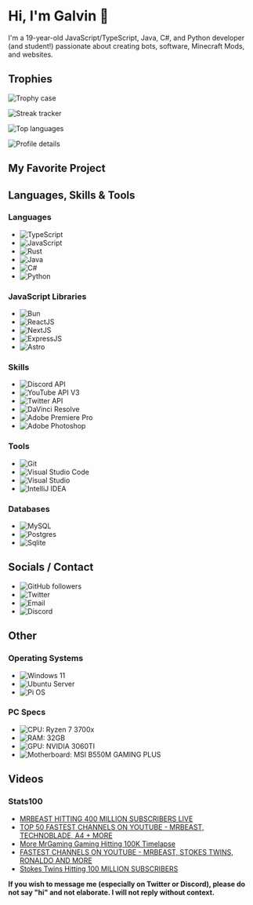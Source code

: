 # Hi, I'm Galvin 👋

I'm a 19-year-old JavaScript/TypeScript, Java, C#, and Python developer (and student!) passionate about creating bots, software, Minecraft Mods, and websites.

## Trophies
![Trophy case](https://github-profile-trophy.vercel.app/?username=GalvinPython&theme=radical&no-bg=true&no-frame=true&column=6)

![Streak tracker](https://github-readme-streak-stats.herokuapp.com/?user=GalvinPython&theme=highcontrast&background=0d1117&ring=FFFFFF&fire=FFFFFF&currStreakLabel=DDDDDD&sideLabels=EBEBEB&dates=EBEBEB)

![Top languages](https://github-readme-stats.vercel.app/api/top-langs/?username=GalvinPython&layout=compact&bg_color=0d1117&text_color=EBEBEB&title_color=FFF&langs_count=6)

![Profile details](https://github-profile-summary-cards.vercel.app/api/cards/profile-details?username=galvinpython&theme=github)

## My Favorite Project
<!--[![Working on JSALStats](https://github-readme-stats.vercel.app/api/pin/?username=GalvinPython&repo=JSALStats&bg_color=0d1117&text_color=EBEBEB&title_color=FFF)](https://github.com/GalvinPython/jsalstats)-->

## Languages, Skills & Tools
<!-- Dear Microsoft, thanks for removing your icons from simpleicons making these badges look weird 👍 -->
### Languages
- ![TypeScript](https://img.shields.io/badge/typescript-3178C6?style=for-the-badge&logo=typescript&logoColor=white)
- ![JavaScript](https://img.shields.io/badge/javascript-F7DF1E?style=for-the-badge&logo=javascript&logoColor=black)
- ![Rust](https://img.shields.io/badge/rust-000000?style=for-the-badge&logo=rust&logoColor=white)
- ![Java](https://img.shields.io/badge/Java-FF1464.svg?style=for-the-badge&logo=eclipseadoptium&logoColor=white)
- ![C#](https://custom-icon-badges.demolab.com/badge/C%23-512BD4.svg?style=for-the-badge&logo=csharp&logoColor=white)
- ![Python](https://img.shields.io/badge/Python-FFD43B?style=for-the-badge&logo=python&logoColor=black)

### JavaScript Libraries
- ![Bun](https://img.shields.io/badge/bun-000000?style=for-the-badge&logo=bun&logoColor=white)
- ![ReactJS](https://img.shields.io/badge/react-61DAFB.svg?style=for-the-badge&logo=react&logoColor=black)
- ![NextJS](https://img.shields.io/badge/next.js-000000.svg?style=for-the-badge&logo=nextdotjs&logoColor=white)
- ![ExpressJS](https://img.shields.io/badge/express.js-000000.svg?style=for-the-badge&logo=express&logoColor=white)
- ![Astro](https://img.shields.io/badge/astro-BC52EE.svg?style=for-the-badge&logo=astro&logoColor=white)

### Skills
- ![Discord API](https://img.shields.io/badge/Discord%20api-5865F2.svg?style=for-the-badge&logo=discord&logoColor=white)
- ![YouTube API V3](https://img.shields.io/badge/youtube%20api-FF0000?style=for-the-badge&logo=youtube&logoColor=white)
- ![Twitter API](https://img.shields.io/badge/X%20(Twitter)%20API-000000.svg?style=for-the-badge&logo=x&logoColor=white)
- ![DaVinci Resolve](https://img.shields.io/badge/davinci%20resolve-233A51.svg?style=for-the-badge&logo=davinciresolve&logoColor=white)
- ![Adobe Premiere Pro](https://custom-icon-badges.demolab.com/badge/Adobe%20Premiere%20Pro-9999FF.svg?style=for-the-badge&logo=adobepremierepro&logoColor=white)
- ![Adobe Photoshop](https://custom-icon-badges.demolab.com/badge/Adobe%20Photoshop-31A8FF.svg?style=for-the-badge&logo=adobephotoshop&logoColor=white)

### Tools
- ![Git](https://img.shields.io/badge/git-%23F05033.svg?style=for-the-badge&logo=git&logoColor=white)
- ![Visual Studio Code](https://custom-icon-badges.demolab.com/badge/visual%20studio%20code-007ACC.svg?style=for-the-badge&logo=visualstudiocode&logoColor=white)
- ![Visual Studio](https://custom-icon-badges.demolab.com/badge/visual%20studio-5C2D91.svg?style=for-the-badge&logo=visualstudio&logoColor=white)
- ![IntelliJ IDEA](https://img.shields.io/badge/intellij%20idea-000000.svg?style=for-the-badge&logo=intellijidea&logoColor=white)

### Databases
- ![MySQL](https://img.shields.io/badge/MySQL-4479A1?style=for-the-badge&logo=mysql&logoColor=fff)
- ![Postgres](https://img.shields.io/badge/Postgres-%23316192.svg?style=for-the-badge&logo=postgresql&logoColor=white)
- ![Sqlite](https://img.shields.io/badge/SQLite-%2307405e.svg?style=for-the-badge&logo=sqlite&logoColor=white)

## Socials / Contact
- ![GitHub followers](https://img.shields.io/github/followers/galvinpython?style=for-the-badge)
- ![Twitter](https://img.shields.io/badge/X%20(Twitter)-ReallyGalvin-000000?style=for-the-badge&logo=x&logoColor=white)
- ![Email](https://img.shields.io/badge/Email-galvinpython@gmail.com-D14836?style=for-the-badge&logo=gmail&logoColor=white)
- ![Discord](https://img.shields.io/badge/Discord-imgalvin-5865F2.svg?style=for-the-badge&logo=discord&logoColor=white)

## Other

### Operating Systems
- ![Windows 11](https://custom-icon-badges.demolab.com/badge/Windows%2011-0078D4.svg?style=for-the-badge&logo=windows11&logoColor=white)
- ![Ubuntu Server](https://img.shields.io/badge/ubuntu%20server-E95420.svg?style=for-the-badge&logo=ubuntu&logoColor=white)
- ![Pi OS](https://img.shields.io/badge/Pi%20OS-A22846.svg?style=for-the-badge&logo=raspberrypi&logoColor=white)

### PC Specs
- ![CPU: Ryzen 7 3700x](https://img.shields.io/badge/CPU-Ryzen%207%203700x-ED1C24.svg?style=for-the-badge&logo=amd&logoColor=white)
- ![RAM: 32GB](https://img.shields.io/badge/RAM-32GB-000000.svg?style=for-the-badge&logo=corsair&logoColor=white)
- ![GPU: NVIDIA 3060TI](https://img.shields.io/badge/GPU-NVIDIA%203060TI-76B900.svg?style=for-the-badge&logo=nvidia&logoColor=white)
- ![Motherboard: MSI B550M GAMING PLUS](https://img.shields.io/badge/Motherboard-MSI%20B550M%20GAMING%20PLUS-FF0000.svg?style=for-the-badge&logo=msi&logoColor=white)

## Videos
### Stats100
<!-- YOUTUBE:START -->
- [MRBEAST HITTING 400 MILLION SUBSCRIBERS LIVE](https://www.youtube.com/watch?v=M_LMEzYUCzY)
- [TOP 50 FASTEST CHANNELS ON YOUTUBE - MRBEAST, TECHNOBLADE, A4 + MORE](https://www.youtube.com/watch?v=1u3zdX0t4iQ)
- [More MrGaming Gaming Hitting 100K Timelapse](https://www.youtube.com/watch?v=VJDTMVvfHXM)
- [FASTEST CHANNELS ON YOUTUBE - MRBEAST, STOKES TWINS, RONALDO AND MORE](https://www.youtube.com/watch?v=D_4b7GbapMM)
- [Stokes Twins Hitting 100 MILLION SUBSCRIBERS](https://www.youtube.com/watch?v=E2sfYt6fR4k)
<!-- YOUTUBE:END -->

**If you wish to message me (especially on Twitter or Discord), please do not say "hi" and not elaborate. I will not reply without context.**
